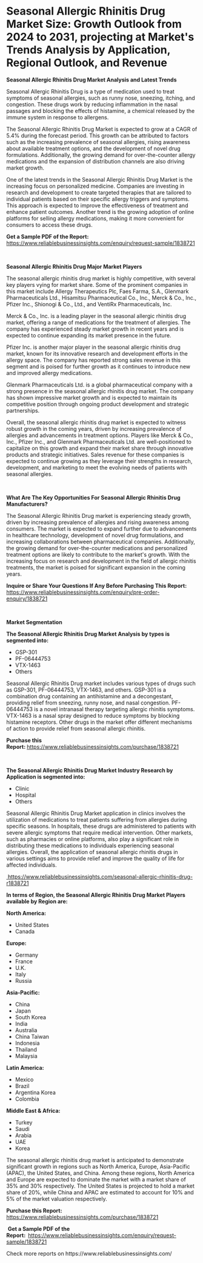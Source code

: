 <p><h1>Seasonal Allergic Rhinitis Drug Market Size: Growth Outlook from 2024 to 2031, projecting at Market's Trends Analysis by Application, Regional Outlook, and Revenue</h1></p><p><strong>Seasonal Allergic Rhinitis Drug Market Analysis and Latest Trends</strong></p>
<p><p>Seasonal Allergic Rhinitis Drug is a type of medication used to treat symptoms of seasonal allergies, such as runny nose, sneezing, itching, and congestion. These drugs work by reducing inflammation in the nasal passages and blocking the effects of histamine, a chemical released by the immune system in response to allergens.</p><p>The Seasonal Allergic Rhinitis Drug Market is expected to grow at a CAGR of 5.4% during the forecast period. This growth can be attributed to factors such as the increasing prevalence of seasonal allergies, rising awareness about available treatment options, and the development of novel drug formulations. Additionally, the growing demand for over-the-counter allergy medications and the expansion of distribution channels are also driving market growth.</p><p>One of the latest trends in the Seasonal Allergic Rhinitis Drug Market is the increasing focus on personalized medicine. Companies are investing in research and development to create targeted therapies that are tailored to individual patients based on their specific allergy triggers and symptoms. This approach is expected to improve the effectiveness of treatment and enhance patient outcomes. Another trend is the growing adoption of online platforms for selling allergy medications, making it more convenient for consumers to access these drugs.</p></p>
<p><strong>Get a Sample PDF of the Report:&nbsp;</strong> <a href="https://www.reliablebusinessinsights.com/enquiry/request-sample/1838721">https://www.reliablebusinessinsights.com/enquiry/request-sample/1838721</a></p>
<p>&nbsp;</p>
<p><strong>Seasonal Allergic Rhinitis Drug Major Market Players</strong></p>
<p><p>The seasonal allergic rhinitis drug market is highly competitive, with several key players vying for market share. Some of the prominent companies in this market include Allergy Therapeutics Plc, Faes Farma, S.A., Glenmark Pharmaceuticals Ltd., Hisamitsu Pharmaceutical Co., Inc., Merck & Co., Inc., Pfizer Inc., Shionogi & Co., Ltd., and VentiRx Pharmaceuticals, Inc.</p><p>Merck & Co., Inc. is a leading player in the seasonal allergic rhinitis drug market, offering a range of medications for the treatment of allergies. The company has experienced steady market growth in recent years and is expected to continue expanding its market presence in the future.</p><p>Pfizer Inc. is another major player in the seasonal allergic rhinitis drug market, known for its innovative research and development efforts in the allergy space. The company has reported strong sales revenue in this segment and is poised for further growth as it continues to introduce new and improved allergy medications.</p><p>Glenmark Pharmaceuticals Ltd. is a global pharmaceutical company with a strong presence in the seasonal allergic rhinitis drug market. The company has shown impressive market growth and is expected to maintain its competitive position through ongoing product development and strategic partnerships.</p><p>Overall, the seasonal allergic rhinitis drug market is expected to witness robust growth in the coming years, driven by increasing prevalence of allergies and advancements in treatment options. Players like Merck & Co., Inc., Pfizer Inc., and Glenmark Pharmaceuticals Ltd. are well-positioned to capitalize on this growth and expand their market share through innovative products and strategic initiatives. Sales revenue for these companies is expected to continue growing as they leverage their strengths in research, development, and marketing to meet the evolving needs of patients with seasonal allergies.</p></p>
<p>&nbsp;</p>
<p><strong>What Are The Key Opportunities For Seasonal Allergic Rhinitis Drug Manufacturers?</strong></p>
<p><p>The Seasonal Allergic Rhinitis Drug market is experiencing steady growth, driven by increasing prevalence of allergies and rising awareness among consumers. The market is expected to expand further due to advancements in healthcare technology, development of novel drug formulations, and increasing collaborations between pharmaceutical companies. Additionally, the growing demand for over-the-counter medications and personalized treatment options are likely to contribute to the market's growth. With the increasing focus on research and development in the field of allergic rhinitis treatments, the market is poised for significant expansion in the coming years.</p></p>
<p><strong>Inquire or Share Your Questions If Any Before Purchasing This Report:</strong> <a href="https://www.reliablebusinessinsights.com/enquiry/pre-order-enquiry/1838721">https://www.reliablebusinessinsights.com/enquiry/pre-order-enquiry/1838721</a></p>
<p>&nbsp;</p>
<p><strong>Market Segmentation</strong></p>
<p><strong>The Seasonal Allergic Rhinitis Drug Market Analysis by types is segmented into:</strong></p>
<p><ul><li>GSP-301</li><li>PF-06444753</li><li>VTX-1463</li><li>Others</li></ul></p>
<p><p>Seasonal Allergic Rhinitis Drug market includes various types of drugs such as GSP-301, PF-06444753, VTX-1463, and others. GSP-301 is a combination drug containing an antihistamine and a decongestant, providing relief from sneezing, runny nose, and nasal congestion. PF-06444753 is a novel intranasal therapy targeting allergic rhinitis symptoms. VTX-1463 is a nasal spray designed to reduce symptoms by blocking histamine receptors. Other drugs in the market offer different mechanisms of action to provide relief from seasonal allergic rhinitis.</p></p>
<p><strong>Purchase this Report:&nbsp;</strong><a href="https://www.reliablebusinessinsights.com/purchase/1838721">https://www.reliablebusinessinsights.com/purchase/1838721</a></p>
<p>&nbsp;</p>
<p><strong>The Seasonal Allergic Rhinitis Drug Market Industry Research by Application is segmented into:</strong></p>
<p><ul><li>Clinic</li><li>Hospital</li><li>Others</li></ul></p>
<p><p>Seasonal Allergic Rhinitis Drug Market application in clinics involves the utilization of medications to treat patients suffering from allergies during specific seasons. In hospitals, these drugs are administered to patients with severe allergic symptoms that require medical intervention. Other markets, such as pharmacies or online platforms, also play a significant role in distributing these medications to individuals experiencing seasonal allergies. Overall, the application of seasonal allergic rhinitis drugs in various settings aims to provide relief and improve the quality of life for affected individuals.</p></p>
<p><a href="https://www.reliablebusinessinsights.com/seasonal-allergic-rhinitis-drug-r1838721">&nbsp;https://www.reliablebusinessinsights.com/seasonal-allergic-rhinitis-drug-r1838721</a></p>
<p><strong>In terms of Region, the Seasonal Allergic Rhinitis Drug Market Players available by Region are:</strong></p>
<p>
    <p> <strong> North America: </strong>
        <ul>
            <li>United States</li>
            <li>Canada</li>
        </ul>
        </p> 
    <p> <strong> Europe: </strong>
        <ul>
            <li>Germany</li>
            <li>France</li>
            <li>U.K.</li>
            <li>Italy</li>
            <li>Russia</li>
        </ul>
        </p> 
    <p> <strong> Asia-Pacific: </strong>
        <ul>
            <li>China</li>
            <li>Japan</li>
            <li>South Korea</li>
            <li>India</li>
            <li>Australia</li>
            <li>China Taiwan</li>
            <li>Indonesia</li>
            <li>Thailand</li>
            <li>Malaysia</li>
        </ul>
        </p> 
    <p> <strong> Latin America: </strong>
        <ul>
            <li>Mexico</li>
            <li>Brazil</li>
            <li>Argentina Korea</li>
            <li>Colombia</li>
        </ul>
        </p> 
    <p> <strong> Middle East & Africa: </strong>
        <ul>
            <li>Turkey</li>
            <li>Saudi</li>
            <li>Arabia</li>
            <li>UAE</li>
            <li>Korea</li>
        </ul>
    </p>
    </p>
<p><p>The seasonal allergic rhinitis drug market is anticipated to demonstrate significant growth in regions such as North America, Europe, Asia-Pacific (APAC), the United States, and China. Among these regions, North America and Europe are expected to dominate the market with a market share of 35% and 30% respectively. The United States is projected to hold a market share of 20%, while China and APAC are estimated to account for 10% and 5% of the market valuation respectively.</p></p>
<p><strong>Purchase this Report: </strong><a href="https://www.reliablebusinessinsights.com/purchase/1838721">https://www.reliablebusinessinsights.com/purchase/1838721</a></p>
<p>&nbsp;<strong>Get a Sample PDF of the Report:&nbsp;&nbsp;</strong><a href="https://www.reliablebusinessinsights.com/enquiry/request-sample/1838721">https://www.reliablebusinessinsights.com/enquiry/request-sample/1838721</a></p>
<p><strong></strong></p>
<p>Check more reports on https://www.reliablebusinessinsights.com/</p>